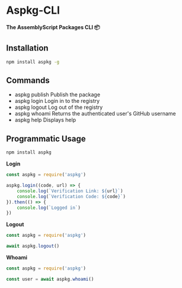 # Aspkg-CLI
**The AssemblyScript Packages CLI 📦**

## Installation

```bash
npm install aspkg -g
```

## Commands
 - aspkg publish
    Publish the package
 - aspkg login
    Login in to the registry
 - aspkg logout
    Log out of the registry
 - aspkg whoami
    Returns the authenticated user's GitHub username
 - aspkg help
    Displays help

## Programmatic Usage

```bash
npm install aspkg
```

**Login**
```js
const aspkg = require('aspkg')

aspkg.login((code, url) => {
    console.log(`Verification Link: ${url}`)
    console.log(`Verification Code: ${code}`)
}).then(() => {
    console.log(`Logged in`)
})
```

**Logout**
```js
const aspkg = require('aspkg')

await aspkg.logout()
```

**Whoami**
```js
const aspkg = require('aspkg')

const user = await aspkg.whoami()
```